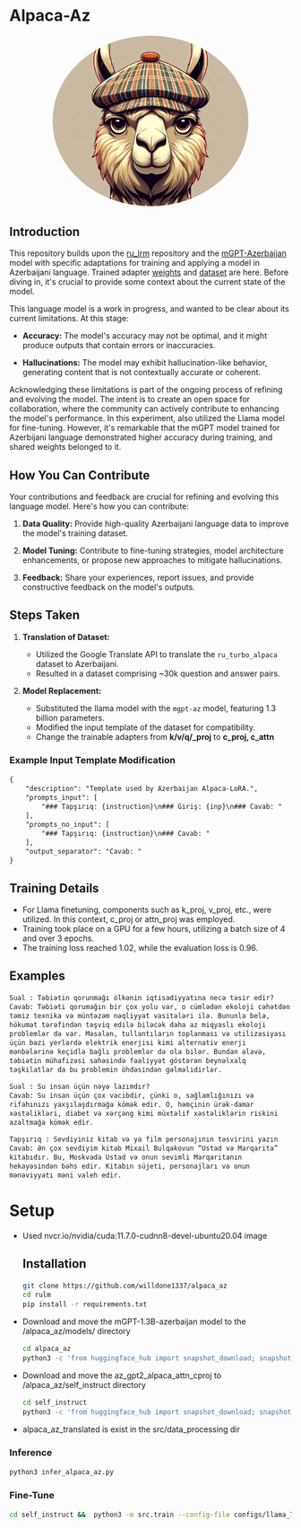 # Alpaca-Az

<p align="center">
  <img src="repo_image/llama_aerodrom.png" alt="Your Image" width="350" style="border-radius:50%;">
</p>

## Introduction
This repository builds upon the [ru_lrm](https://github.com/IlyaGusev/rulm) repository and the [mGPT-Azerbaijan](https://huggingface.co/ai-forever/mGPT-1.3B-azerbaijan) model with specific adaptations for training and applying a model in Azerbaijani language. Trained adapter [weights](https://huggingface.co/vildanh/az_gpt_alpaca) and [dataset](https://huggingface.co/datasets/vildanh/az_alpaca_translated) are here. Before diving in, it's crucial to provide some context about the current state of the model.


This language model is a work in progress, and wanted to be clear about its current limitations. At this stage:

- **Accuracy:** The model's accuracy may not be optimal, and it might produce outputs that contain errors or inaccuracies.
  
- **Hallucinations:** The model may exhibit hallucination-like behavior, generating content that is not contextually accurate or coherent.

Acknowledging these limitations is part of the ongoing process of refining and evolving the model. The intent is to create an open space for collaboration, where the community can actively contribute to enhancing the model's performance. In this experiment, also utilized the Llama model for fine-tuning. However, it's remarkable that the mGPT model trained for Azerbijani language demonstrated higher accuracy during training, and shared weights belonged to it.

## How You Can Contribute

Your contributions and feedback are crucial for refining and evolving this language model. Here's how you can contribute:

1. **Data Quality:** Provide high-quality Azerbaijani language data to improve the model's training dataset.
  
2. **Model Tuning:** Contribute to fine-tuning strategies, model architecture enhancements, or propose new approaches to mitigate hallucinations.

3. **Feedback:** Share your experiences, report issues, and provide constructive feedback on the model's outputs.



## Steps Taken

1. **Translation of Dataset:**
   - Utilized the Google Translate API to translate the `ru_turbo_alpaca` dataset to Azerbaijani.
   - Resulted in a dataset comprising ~30k question and answer pairs.

2. **Model Replacement:**
   - Substituted the llama model with the `mgpt-az` model, featuring 1.3 billion parameters.
   - Modified the input template of the dataset for compatibility.
   - Change the trainable adapters from **k/v/q/_proj** to **c_proj, c_attn**

### Example Input Template Modification

```plaintext
{
    "description": "Template used by Azerbaijan Alpaca-LoRA.",
    "prompts_input": [
        "### Tapşırıq: {instruction}\n### Giriş: {inp}\n### Cavab: "
    ],
    "prompts_no_input": [
        "### Tapşırıq: {instruction}\n### Cavab: "
    ],
    "output_separator": "Cavab: "
}
```

## Training Details

- For Llama finetuning, components such as k_proj, v_proj, etc., were utilized. In this context, c_proj or attn_proj was employed.
- Training took place on a GPU for a few hours, utilizing a batch size of 4 and over 3 epochs.
- The training loss reached 1.02, while the evaluation loss is 0.96.

## Examples
```
Sual : Təbiətin qorunmağı ölkənin iqtisadiyyatına necə təsir edir? 
Cavab: Təbiəti qorumağın bir çox yolu var, o cümlədən ekoloji cəhətdən təmiz texnika və müntəzəm nəqliyyat vasitələri ilə. Bununla belə, hökumət tərəfindən təşviq edilə biləcək daha az miqyaslı ekoloji problemlər də var. Məsələn, tullantıların toplanması və utilizasiyası üçün bəzi yerlərdə elektrik enerjisi kimi alternativ enerji mənbələrinə keçidlə bağlı problemlər də ola bilər. Bundan əlavə, təbiətin mühafizəsi sahəsində fəaliyyət göstərən beynəlxalq təşkilatlar da bu problemin öhdəsindən gəlməlidirlər.
```
```
Sual : Su insan üçün nəyə lazımdır? 
Cavab: Su insan üçün çox vacibdir, çünki o, sağlamlığınızı və rifahınızı yaxşılaşdırmağa kömək edir. O, həmçinin ürək-damar xəstəlikləri, diabet və xərçəng kimi müxtəlif xəstəliklərin riskini azaltmağa kömək edir.
```
```
Tapşırıq : Sevdiyiniz kitab və ya film personajının təsvirini yazın 
Cavab: Ən çox sevdiyim kitab Mixail Bulqakovun “Ustad və Marqarita” kitabıdır. Bu, Moskvada Ustad və onun sevimli Marqaritanın hekayəsindən bəhs edir. Kitabın süjeti, personajları və onun mənəviyyatı məni valeh edir.
```

# Setup

 - Used nvcr.io/nvidia/cuda:11.7.0-cudnn8-devel-ubuntu20.04 image 
    ## Installation
    ```bash
    git clone https://github.com/willdone1337/alpaca_az
    cd rulm
    pip install -r requirements.txt
    ```
 - Download and move the mGPT-1.3B-azerbaijan model to the /alpaca_az/models/ directory
    ```bash
    cd alpaca_az
    python3 -c 'from huggingface_hub import snapshot_download; snapshot_download(repo_id="ai-forever/mGPT-1.3B-azerbaijan", local_dir="models/mGPT-1.3B-azerbaijan")'
    ```

 - Download and move the az_gpt2_alpaca_attn_cproj to /alpaca_az/self_instruct directory
    ```bash
    cd self_instruct
    python3 -c 'from huggingface_hub import snapshot_download; snapshot_download(repo_id="vildanh/az_gpt_alpaca", local_dir="az_gpt2_alpaca_attn_cproj/")'
    ```
 - alpaca_az_translated is exist in the src/data_processing dir

### Inference
```bash
python3 infer_alpaca_az.py 
```
### Fine-Tune
```bash
cd self_instruct &&  python3 -m src.train --config-file configs/llama_7b_lora.json --train-file src/data_processing/alpaca_az_read_edited_v2.jsonl --val-file src/data_processing/alpaca_az_read_eval_edited_v2.jsonl --output-dir az_gpt2_alpaca
```